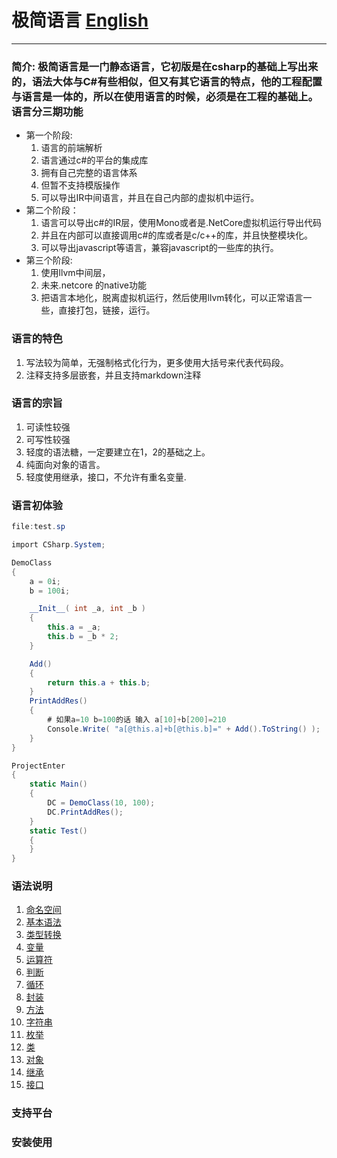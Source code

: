 # 极简语言 [English](https://github.com/kamaba/simple_language)

------------------------------------------------------------------------

### 简介: 极简语言是一门静态语言，它初版是在csharp的基础上写出来的，语法大体与C#有些相似，但又有其它语言的特点，他的工程配置与语言是一体的，所以在使用语言的时候，必须是在工程的基础上。语言分三期功能
- 第一个阶段: 
    1. 语言的前端解析
    2. 语言通过c#的平台的集成库
    3. 拥有自己完整的语言体系
    4. 但暂不支持模版操作
    5. 可以导出IR中间语言，并且在自己内部的虚拟机中运行。
- 第二个阶段：
    1. 语言可以导出c#的IR层，使用Mono或者是.NetCore虚拟机运行导出代码
    2. 并且在内部可以直接调用c#的库或者是c/c++的库，并且快整模块化。
    3. 可以导出javascript等语言，兼容javascript的一些库的执行。
- 第三个阶段: 
    1. 使用llvm中间层，
    2. 未来.netcore 的native功能
    3. 把语言本地化，脱离虚拟机运行，然后使用llvm转化，可以正常语言一些，直接打包，链接，运行。


### 语言的特色
1. 写法较为简单，无强制格式化行为，更多使用大括号来代表代码段。
2. 注释支持多层嵌套，并且支持markdown注释



### 语言的宗旨
1. 可读性较强
2. 可写性较强
3. 轻度的语法糖，一定要建立在1，2的基础之上。
4. 纯面向对象的语言。
5. 轻度使用继承，接口，不允许有重名变量.

### 语言初体验
```csharp
file:test.sp

import CSharp.System;

DemoClass
{
    a = 0i;
    b = 100i;

    __Init__( int _a, int _b )
    {
        this.a = _a;
        this.b = _b * 2;
    }

    Add()
    {
        return this.a + this.b;
    }
    PrintAddRes()
    {
        # 如果a=10 b=100的话 输入 a[10]+b[200]=210
        Console.Write( "a[@this.a]+b[@this.b]=" + Add().ToString() );
    }
}

ProjectEnter
{
    static Main()
    {    
        DC = DemoClass(10, 100);
        DC.PrintAddRes();
    }
    static Test()
    {
    }
}
```

### 语法说明
1. [命名空间](https://github.com/kamaba/simple_language/tree/main/md/namespace.md)
2. [基本语法](https://github.com/kamaba/simple_language/tree/main/md/base.md)
3. [类型转换](https://github.com/kamaba/simple_language/tree/main/md/string.md)
4. [变量](https://github.com/kamaba/simple_language/tree/main/md/string.md)
5. [运算符](https://github.com/kamaba/simple_language/tree/main/md/string.md)
6. [判断](https://github.com/kamaba/simple_language/tree/main/md/string.md)
7. [循环](https://github.com/kamaba/simple_language/tree/main/md/string.md)
8. [封装](https://github.com/kamaba/simple_language/tree/main/md/string.md)
9. [方法](https://github.com/kamaba/simple_language/tree/main/md/string.md)
10. [字符串](https://github.com/kamaba/simple_language/tree/main/md/string.md)
11. [枚举](https://github.com/kamaba/simple_language/tree/main/md/enum.md)
12. [类](https://github.com/kamaba/simple_language/tree/main/md/class.md)
13. [对象](https://github.com/kamaba/simple_language/tree/main/md//object.md)
14. [继承](https://github.com/kamaba/simple_language/tree/main/md/string.md)
15. [接口](https://github.com/kamaba/simple_language/tree/main/md/string.md)

### 支持平台

### 安装使用


